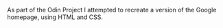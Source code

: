 As part of the Odin Project I attempted to recreate a version of the Google homepage, using HTML and CSS.
